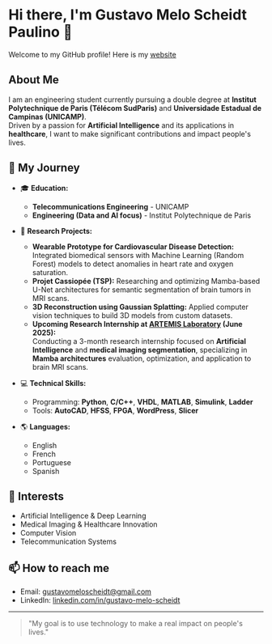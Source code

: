 # Hi there, I'm Gustavo Melo Scheidt Paulino 👋

Welcome to my GitHub profile! Here is my [website](https://gscheidt.com)

## About Me

I am an engineering student currently pursuing a double degree at **Institut Polytechnique de Paris (Télécom SudParis)** and **Universidade Estadual de Campinas (UNICAMP)**.  
Driven by a passion for **Artificial Intelligence** and its applications in **healthcare**, I want to make significant contributions and impact people's lives.

## 🚀 My Journey

- 🎓 **Education:**  
  - **Telecommunications Engineering** - UNICAMP  
  - **Engineering (Data and AI focus)** - Institut Polytechnique de Paris

- 🔬 **Research Projects:**  
  - **Wearable Prototype for Cardiovascular Disease Detection:** Integrated biomedical sensors with Machine Learning (Random Forest) models to detect anomalies in heart rate and oxygen saturation.  
  - **Projet Cassiopée (TSP):** Researching and optimizing Mamba-based U-Net architectures for semantic segmentation of brain tumors in MRI scans.  
  - **3D Reconstruction using Gaussian Splatting:** Applied computer vision techniques to build 3D models from custom datasets.  
  - **Upcoming Research Internship at [ARTEMIS Laboratory](https://artemis.telecom-sudparis.eu/en/) (June 2025):**  
    Conducting a 3-month research internship focused on **Artificial Intelligence** and **medical imaging segmentation**, specializing in **Mamba architectures** evaluation, optimization, and application to brain MRI scans.

- 💻 **Technical Skills:**  
  - Programming: **Python**, **C/C++**, **VHDL**, **MATLAB**, **Simulink**, **Ladder**  
  - Tools: **AutoCAD**, **HFSS**, **FPGA**, **WordPress**, **Slicer**

- 🌎 **Languages:**  
  - English
  - French 
  - Portuguese 
  - Spanish 

## 🌟 Interests

- Artificial Intelligence & Deep Learning  
- Medical Imaging & Healthcare Innovation  
- Computer Vision  
- Telecommunication Systems

## 📫 How to reach me

- Email: [gustavomeloscheidt@gmail.com](mailto:gustavomeloscheidt@gmail.com)  
- LinkedIn: [linkedin.com/in/gustavo-melo-scheidt](https://linkedin.com/in/gustavo-melo-scheidt)

---

> "My goal is to use technology to make a real impact on people's lives."

